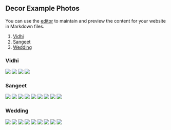 ## Decor Example Photos

You can use the [editor](https://github.com/highamperage/atish.cloud/edit/gh-pages/decor.md) to maintain and preview the content for your website in Markdown files.

1. [Vidhi](#vidhi)
2. [Sangeet](#sangeet)
3. [Wedding](#wedding)

### Vidhi
<div id="vidhi"></div>
<img src="https://drive.google.com/uc?export=view&id=12QH3E7oLG7tvl6cjwJOxDT7n-skd66IM">
<img src="https://drive.google.com/uc?export=view&id=12RrPE5uqQEkEMlJyvxPQy2wzYt58mOrr">
<img src="https://drive.google.com/uc?export=view&id=12SucxXkiCb4ekOiB8LR7EGwajNodhJPy">
<img src="https://drive.google.com/uc?export=view&id=12JuoTq78NRpSBMlABeaBa0HreHP21CL3">

### Sangeet
<div id="sangeet"></div>
<img src="https://drive.google.com/uc?export=view&id=">
<img src="https://drive.google.com/uc?export=view&id=">
<img src="https://drive.google.com/uc?export=view&id=">
<img src="https://drive.google.com/uc?export=view&id=">
<img src="https://drive.google.com/uc?export=view&id=">
<img src="https://drive.google.com/uc?export=view&id=">
<img src="https://drive.google.com/uc?export=view&id=">
<img src="https://drive.google.com/uc?export=view&id=">
<img src="https://drive.google.com/uc?export=view&id=">

### Wedding
<div id="wedding"></div>
<img src="https://drive.google.com/uc?export=view&id=">
<img src="https://drive.google.com/uc?export=view&id=">
<img src="https://drive.google.com/uc?export=view&id=">
<img src="https://drive.google.com/uc?export=view&id=">
<img src="https://drive.google.com/uc?export=view&id=">
<img src="https://drive.google.com/uc?export=view&id=">
<img src="https://drive.google.com/uc?export=view&id=">
<img src="https://drive.google.com/uc?export=view&id=">

<img src="https://drive.google.com/uc?export=view&id=11NrbSc_qbBcOz2pmpPn3ONtmEukUh7qN">
